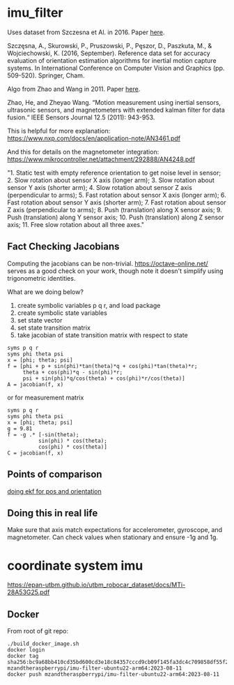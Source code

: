 # imu_filter

Uses dataset from Szczesna et Al. in 2016. Paper [here](https://www.researchgate.net/publication/307076277_Reference_Data_Set_for_Accuracy_Evaluation_of_Orientation_Estimation_Algorithms_for_Inertial_Motion_Capture_Systems).

Szczęsna, A., Skurowski, P., Pruszowski, P., Pęszor, D., Paszkuta, M., & Wojciechowski, K. (2016, September). Reference data set for accuracy evaluation of orientation estimation algorithms for inertial motion capture systems. In International Conference on Computer Vision and Graphics (pp. 509-520). Springer, Cham.

Algo from Zhao and Wang in 2011. Paper [here](https://ieeexplore.ieee.org/document/5999689).

Zhao, He, and Zheyao Wang. “Motion measurement using inertial
sensors, ultrasonic sensors, and magnetometers with extended kalman
filter for data fusion.“ IEEE Sensors Journal 12.5 (2011): 943-953.

This is helpful for more explanation: https://www.nxp.com/docs/en/application-note/AN3461.pdf

And this for details on the magnetometer integration: https://www.mikrocontroller.net/attachment/292888/AN4248.pdf

"1. Static test with empty reference orientation to get noise level in sensor;
2. Slow rotation about sensor X axis (longer arm);
3. Slow rotation about sensor Y axis (shorter arm);
4. Slow rotation about sensor Z axis (perpendicular to arms);
5. Fast rotation about sensor X axis (longer arm);
6. Fast rotation about sensor Y axis (shorter arm);
7. Fast rotation about sensor Z axis (perpendicular to arms);
8. Push (translation) along X sensor axis;
9. Push (translation) along Y sensor axis;
10. Push (translation) along Z sensor axis;
11. Free slow rotation about all three axes."

## Fact Checking Jacobians
Computing the jacobians can be non-trivial. https://octave-online.net/ serves as a good check on your work, though note it doesn't simplify using trigonometric identities.

What are we doing below?
1. create symbolic variables p q r, and load package
2. create symbolic state variables
3. set state vector
4. set state transition matrix
5. take jacobian of state transition matrix with respect to state
```
syms p q r
syms phi theta psi
x = [phi; theta; psi]
f = [phi + p + sin(phi)*tan(theta)*q + cos(phi)*tan(theta)*r;
     theta + cos(phi)*q - sin(phi)*r;
     psi + sin(phi)*q/cos(theta) + cos(phi)*r/cos(theta)]
A = jacobian(f, x)
```
or for measurement matrix

```
syms p q r
syms phi theta psi
x = [phi; theta; psi]
g = 9.81
f = -g .* [-sin(theta);
          sin(phi) * cos(theta);
          cos(phi) * cos(theta)]
C = jacobian(f, x)
```

## Points of comparison
[doing ekf for pos and orientation](https://robomechjournal.springeropen.com/articles/10.1186/s40648-020-00185-y)

## Doing this in real life
Make sure that axis match expectations for accelerometer, gyroscope, and magnetometer.
Can check values when stationary and ensure -1g and 1g.

# coordinate system imu 
https://epan-utbm.github.io/utbm_robocar_dataset/docs/MTi-28A53G25.pdf

## Docker

From root of git repo:
```
./build_docker_image.sh
docker login
docker tag sha256:bc9a68bb410cd35bd600cd3e18c84357cccd9cb09f145fa3dc4c709858df55f2 mzandtheraspberrypi/imu-filter-ubuntu22-arm64:2023-08-11
docker push mzandtheraspberrypi/imu-filter-ubuntu22-arm64:2023-08-11
```

